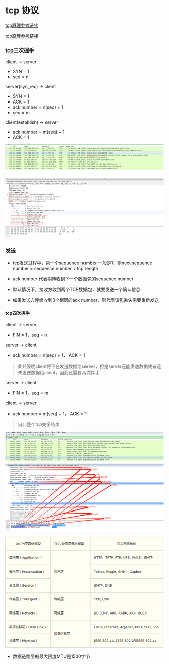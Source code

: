 # tcp 协议

[tcp原理参考链接](http://www.ruanyifeng.com/blog/2017/06/tcp-protocol.html)

[tcp原理参考链接](https://www.cnblogs.com/buxiangxin/p/8336022.html)


### tcp三次握手

client -> server
* SYN = 1
* seq = n

server(syn_rec) -> client
* SYN = 1
* ACK = 1
* ack number = n(seq) + 1
* seq = m

client(establish) -> server
* ack number = m(seq) + 1
* ACK = 1

![数据包](../img/sfsdffdsf.png)


### 发送

* tcp发送过程中，第一个sequence number 一般是1，则next sequence number = sequence number + tcp length

* ack number 代表期待收到下一个数据包的sequence number

* 默认情况下，接收方收到两个TCP数据包，就要发送一个确认信息

* 如果发送方连续收到3个相同的ack number，则代表该包丢失需要重新发送


#### tcp四次挥手

client -> server
* FIN = 1，seq = n

server -> client
* ack number = n(seq) + 1， ACK = 1

> 此处表明client将不在发送数据给server，但是server还能发送数据或者还未发送数据给client，因此还需要两次挥手

server -> client
* FIN = 1，seq = m

client -> server
* ack number = m(seq) + 1， ACK = 1

> 自此整个tcp完全结束

![数据包](../img/1542163107(1).jpg)

![OSI七层模型和TCP四层模型](../img/1542163448(1).jpg)

* 数据链路层的最大限度MTU是1500字节

